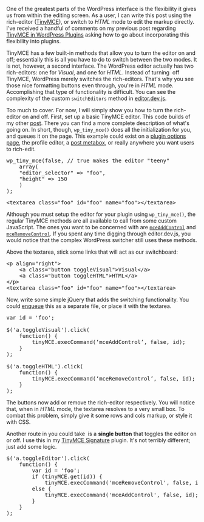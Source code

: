 One of the greatest parts of the WordPress interface is the flexibility it gives us from within the editing screen. As a user, I can write this post using the rich-editor (<a href="http://tinymce.moxiecode.com/" target="_blank">TinyMCE</a>), or switch to <em>HTML</em> mode to edit the markup directly. I've received a handful of comments on my previous post regarding <a href="/posts/tinymce-in-wordpress-plugins/">TinyMCE in WordPress Plugins</a> asking how to go about incorporating this flexibility into plugins.

TinyMCE has a few built-in methods that allow you to turn the editor on and off; essentially this is all you have to do to switch between the two modes. It is not, however, a second interface. The WordPress editor actually has two rich-editors: one for <em>Visual</em>, and one for <em>HTML</em>. Instead of turning  off TinyMCE, WordPress merely switches the rich-editors. That's why you see those nice formatting buttons even through, you're in <em>HTML</em> mode. Accomplishing that type of functionality is difficult. You can see the complexity of the custom <code>switchEditors</code> method in <a href="http://core.trac.wordpress.org/browser/trunk/wp-admin/js/editor.dev.js" target="_blank">editor.dev.js</a>.

Too much to cover. For now, I will simply show you how to turn the rich-editor on and off. First, set up a basic TinyMCE editor. This code builds of my other <a href="/posts/tinymce-in-wordpress-plugins/">post</a>. There you can find a more complete description of what's going on. In short, though, <code>wp_tiny_mce()</code> does all the initialization for you, and queues it on the page. This example could exist on a <a href="http://codex.wordpress.org/Creating_Options_Pages" target="_blank">plugin options page</a>, the profile editor, a <a href="http://codex.wordpress.org/Function_Reference/add_meta_box" target="_blank">post metabox</a>, or really anywhere you want users to rich-edit.

<pre class="prettyprint lang-php">
wp_tiny_mce(false, // true makes the editor "teeny"
	array(
	"editor_selector" => "foo",
	"height" => 150
	)
);
</pre>

<pre class="prettyprint lang-html">
&lt;textarea class=&quot;foo&quot; id=&quot;foo&quot; name=&quot;foo&quot;&gt;&lt;/textarea&gt;
</pre>

Although you must setup the editor for your plugin using <code>wp_tiny_mce()</code>, the regular TinyMCE methods are all available to call from some custom JavaScript. The ones you want to be concerned with are <a href="http://wiki.moxiecode.com/index.php/TinyMCE:Commands" target="_blank"><code>mceAddControl</code></a> and <a href="http://wiki.moxiecode.com/index.php/TinyMCE:Commands" target="_blank"><code>mceRemoveControl</code></a>. If you spent any time digging through editor.dev.js, you would notice that the complex WordPress switcher still uses these methods.

Above the textarea, stick some links that will act as our switchboard:

<pre class="prettyprint lang-html">
&lt;p align=&quot;right&quot;&gt;
	&lt;a class=&quot;button toggleVisual&quot;&gt;Visual&lt;/a&gt;
	&lt;a class=&quot;button toggleHTML&quot;&gt;HTML&lt;/a&gt;
&lt;/p&gt;
&lt;textarea class=&quot;foo&quot; id=&quot;foo&quot; name=&quot;foo&quot;&gt;&lt;/textarea&gt;
</pre>

Now, write some simple jQuery that adds the switching functionality. You could <a href="http://codex.wordpress.org/Function_Reference/wp_enqueue_script">enqueue</a> this as a separate file, or place it with the textarea.

<pre class="prettyprint lang-js">
var id = 'foo';

$('a.toggleVisual').click(
	function() {
		tinyMCE.execCommand(‘mceAddControl’, false, id);
	}
);

$('a.toggleHTML').click(
	function() {
		tinyMCE.execCommand(‘mceRemoveControl’, false, id);
	}
);
</pre>

The buttons now add or remove the rich-editor respectively. You will notice that, when in <em>HTML</em> mode, the textarea resolves to a very small box. To combat this problem, simply give it some rows and cols markup, or style it with CSS.

Another route in you could take  is a <strong>single button</strong> that toggles the editor on or off. I use this in my <a href="http://wordpress.org/extend/plugins/tinymce-signature/">TinyMCE Signature</a> plugin. It's not terribly different; just add some logic.

<pre class="prettyprint lang-js">
$('a.toggleEditor').click(
	function() {
		var id = 'foo';
		if (tinyMCE.get(id)) {
			tinyMCE.execCommand('mceRemoveControl', false, id);	}
		else {
			tinyMCE.execCommand('mceAddControl', false, id);
		}
	}
);
</pre>
